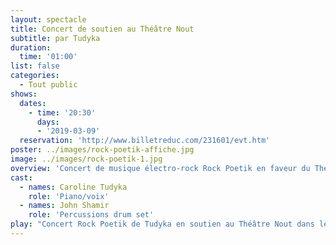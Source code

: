 ```yaml
---
layout: spectacle
title: Concert de soutien au Théâtre Nout
subtitle: par Tudyka
duration:
  time: '01:00'
list: false
categories:
  - Tout public
shows:
  dates:
    - time: '20:30'
      days:
      - '2019-03-09'
  reservation: 'http://www.billetreduc.com/231601/evt.htm'
poster: ../images/rock-poetik-affiche.jpg
image: ../images/rock-poetik-1.jpg
overview: 'Concert de musique électro-rock Rock Poetik en faveur du Théâtre Nout.'
cast:
  - names: Caroline Tudyka
    role: 'Piano/voix'
  - names: John Shamir
    role: 'Percussions drum set'
play: "Concert Rock Poetik de Tudyka en soutien au Théâtre Nout dans le cadre de notre Grand week-end vide-théâtre.\n\nCette formation en duo sera composée de Caroline Tudyka et John Shamir. Plus d'informations sur leur page Facebook et sur [www.tudyka.com](https://www.tudyka.com/).\n\nLes bénéfices seront versés au Théâtre Nout dans le cadre de sa cagnotte : https://www.onparticipe.fr/cagnottes/16hCWiIq.\n\nTarif unique : 10€\n\nLe concert débute à 20h30, et notre bar vous proposera des spécialités égyptiennes dès 19h30."
---
```

